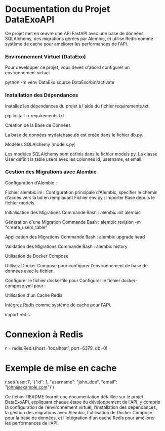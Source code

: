 # Documentation du Projet DataExoAPI

Ce projet met en œuvre une API FastAPI avec une base de données SQLAlchemy, des migrations gérées par Alembic, et utilise Redis comme système de cache pour améliorer les performances de l'API.

### Environnement Virtuel (DataExo)

Pour développer ce projet, vous devez d'abord configurer un environnement virtuel.

python -m venv DataExo
source DataExo/bin/activate

### Installation des Dépendances

Installez les dépendances du projet à l'aide du fichier requirements.txt.

pip install -r requirements.txt

Création de la Base de Données

La base de données mydatabase.db est créée dans le fichier db.py.

Modèles SQLAlchemy (models.py)

Les modèles SQLAlchemy sont définis dans le fichier models.py. La classe User définit la table users avec les colonnes id, username, et email.

### Gestion des Migrations avec Alembic

Configuration d'Alembic : 

Fichier alembic.ini : Configuration principale d'Alembic, specifier le chemin d'acces vers la bd en remplacant 
Fichier env.py : Importer Base depuis le fichier models.

Initialisation des Migrations
Commande Bash : alembic init alembic

Génération d'une Migration
Commande Bash : alembic revision -m "create_users_table"

Application des Migrations
Commande Bash : alembic upgrade head

Validation des Migrations
Commande Bash : alembic history

Utilisation de Docker Compose

Utilisez Docker Compose pour configurer l'environnement de base de données avec le fichier. 

Configurer le fichier dockerfile pour 
Configurer le fichier docker-compose.yml pour : 

Utilisation d'un Cache Redis

Intégrez Redis comme système de cache pour l'API.

import redis

# Connexion à Redis
r = redis.Redis(host='localhost', port=6379, db=0)

# Exemple de mise en cache
r.set('user:1', '{"id": 1, "username": "john_doe", "email": "john@example.com"}')

Ce fichier README fournit une documentation détaillée sur le projet DataExoAPI, expliquant chaque étape du développement de l'API, y compris la configuration de l'environnement virtuel, l'installation des dépendances, la gestion des migrations avec Alembic, l'utilisation de Docker Compose pour la base de données, et l'intégration d'un cache Redis pour améliorer les performances de l'API.

